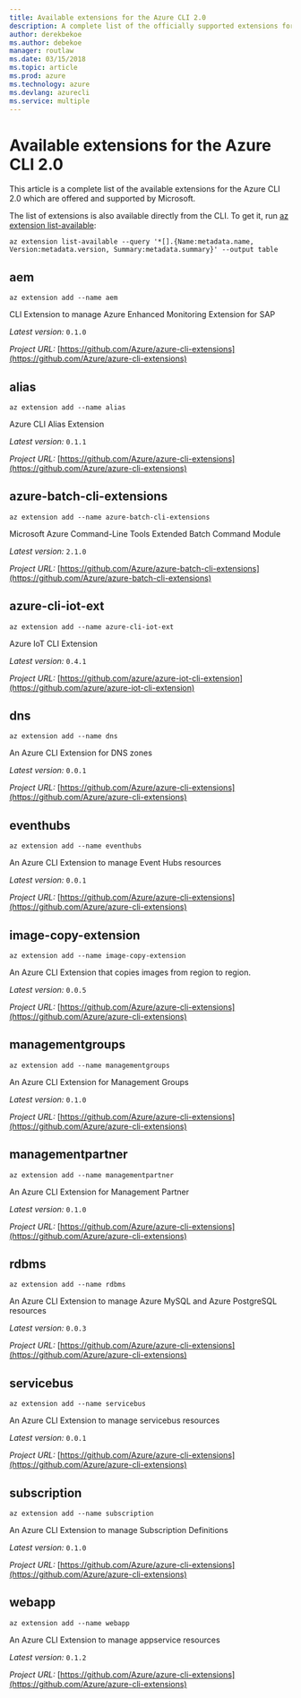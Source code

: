 ```yaml
---
title: Available extensions for the Azure CLI 2.0
description: A complete list of the officially supported extensions for the Azure CLI 2.0.
author: derekbekoe
ms.author: debekoe
manager: routlaw
ms.date: 03/15/2018
ms.topic: article
ms.prod: azure
ms.technology: azure
ms.devlang: azurecli
ms.service: multiple
---
```


# Available extensions for the Azure CLI 2.0

This article is a complete list of the available extensions for the Azure CLI 2.0 which are offered and supported by Microsoft.

The list of extensions is also available directly from the CLI. To get it, run [az extension list-available](/cli/azure/extension?view=azure-cli-latest#az_extension_list_available):

```azurecli
az extension list-available --query '*[].{Name:metadata.name, Version:metadata.version, Summary:metadata.summary}' --output table
```

## aem

```azurecli
az extension add --name aem
```

CLI Extension to manage Azure Enhanced Monitoring Extension for SAP

_Latest version:_ `0.1.0`

_Project URL:_ [https://github.com/Azure/azure-cli-extensions](https://github.com/Azure/azure-cli-extensions)


## alias

```azurecli
az extension add --name alias
```

Azure CLI Alias Extension

_Latest version:_ `0.1.1`

_Project URL:_ [https://github.com/Azure/azure-cli-extensions](https://github.com/Azure/azure-cli-extensions)


## azure-batch-cli-extensions

```azurecli
az extension add --name azure-batch-cli-extensions
```

Microsoft Azure Command-Line Tools Extended Batch Command Module

_Latest version:_ `2.1.0`

_Project URL:_ [https://github.com/Azure/azure-batch-cli-extensions](https://github.com/Azure/azure-batch-cli-extensions)


## azure-cli-iot-ext

```azurecli
az extension add --name azure-cli-iot-ext
```

Azure IoT CLI Extension

_Latest version:_ `0.4.1`

_Project URL:_ [https://github.com/azure/azure-iot-cli-extension](https://github.com/azure/azure-iot-cli-extension)


## dns

```azurecli
az extension add --name dns
```

An Azure CLI Extension for DNS zones

_Latest version:_ `0.0.1`

_Project URL:_ [https://github.com/Azure/azure-cli-extensions](https://github.com/Azure/azure-cli-extensions)


## eventhubs

```azurecli
az extension add --name eventhubs
```

An Azure CLI Extension to manage Event Hubs resources

_Latest version:_ `0.0.1`

_Project URL:_ [https://github.com/Azure/azure-cli-extensions](https://github.com/Azure/azure-cli-extensions)


## image-copy-extension

```azurecli
az extension add --name image-copy-extension
```

An Azure CLI Extension that copies images from region to region.

_Latest version:_ `0.0.5`

_Project URL:_ [https://github.com/Azure/azure-cli-extensions](https://github.com/Azure/azure-cli-extensions)


## managementgroups

```azurecli
az extension add --name managementgroups
```

An Azure CLI Extension for Management Groups

_Latest version:_ `0.1.0`

_Project URL:_ [https://github.com/Azure/azure-cli-extensions](https://github.com/Azure/azure-cli-extensions)


## managementpartner

```azurecli
az extension add --name managementpartner
```

An Azure CLI Extension for Management Partner

_Latest version:_ `0.1.0`

_Project URL:_ [https://github.com/Azure/azure-cli-extensions](https://github.com/Azure/azure-cli-extensions)


## rdbms

```azurecli
az extension add --name rdbms
```

An Azure CLI Extension to manage Azure MySQL and Azure PostgreSQL resources

_Latest version:_ `0.0.3`

_Project URL:_ [https://github.com/Azure/azure-cli-extensions](https://github.com/Azure/azure-cli-extensions)


## servicebus

```azurecli
az extension add --name servicebus
```

An Azure CLI Extension to manage servicebus resources

_Latest version:_ `0.0.1`

_Project URL:_ [https://github.com/Azure/azure-cli-extensions](https://github.com/Azure/azure-cli-extensions)


## subscription

```azurecli
az extension add --name subscription
```

An Azure CLI Extension to manage Subscription Definitions

_Latest version:_ `0.1.0`

_Project URL:_ [https://github.com/Azure/azure-cli-extensions](https://github.com/Azure/azure-cli-extensions)

## webapp

```azurecli
az extension add --name webapp
```

An Azure CLI Extension to manage appservice resources

_Latest version:_ `0.1.2`

_Project URL:_ [https://github.com/Azure/azure-cli-extensions](https://github.com/Azure/azure-cli-extensions)